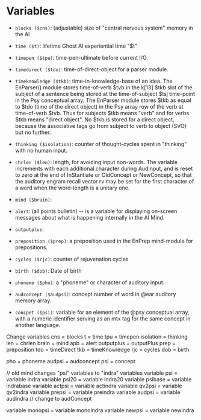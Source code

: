 # Variables

- `blocks ($cns)`: (adjustable) size of "central nervous system" memory in the AI
- `time ($t)`:  lifetime Ghost AI experiential time "$t"
- `timepen ($tpu)`: time-pen-ultimate before current I/O.
- `timedirect ($tdo)`: time-of-direct-object for a parser module.

- `timeknowledge ($tkb)`: time-in-knowledge-base of an idea. The EnParser() module stores time-of-verb $tvb in the k[13] $tkb slot of the subject of a sentence being stored at the time-of-subject $tsj time-point in the Psy conceptual array. The EnParser module stores $tkb as equal to $tdo (time of the direct object) in the Psy array row of the verb at time-of-verb $tvb. Thus for subjects $tkb means "verb" and for verbs $tkb means "direct object". No $tkb is stored for a direct object, because the associative tags go from subject to verb to object (SVO) but no further.

- `thinking ($isolation)`: counter of thought-cycles spent in "thinking" with no human input.

- `chrlen ($len)`: length, for avoiding input non-words. The variable increments with each additional character during AudInput, and is reset to zero at the end of InStantiate or OldConcept or NewConcept, so that the auditory engram recall vector rv may be set for the first character of a word when the word-length is a unitary one.
- `mind ($brain)`:
- `alert`: (all points bulletin) -- is a variable for displaying on-screen messages about what is happening internally in the AI Mind.
- `outputplus`:
- `preposition ($prep)`: a preposition used in the EnPrep mind-module for prepositions.
- `cycles ($rjc)`: counter of rejuvenation cycles
- `birth ($dob)`: Date of birth
- `phoneme ($pho)`: a "phoneme" or character of auditory input.
- `audconcept ($audpsi)`: concept number of word in @ear auditory memory array.
- `concpet ($psi)`: variable for an element of the @psy conceptual array, with a numeric identifier serving as an mtx tag for the same concept in another language.



Change variables
cns = blocks
t = time
tpu = timepen
isolation = thinking
len = chrlen
brain = mind
apb = alert
outputplus = outputPlus
prep = preposition
tdo = timeDirect
tkb = timeKnowledge
rjc = cycles
dob = birth

pho = phoneme
audpsi = audconcept
psi = concept

// old mind
changes "psi" variables to "indra" variables
variable psi = variable indra
variable psi20 = variable indra20
variable psibase = variable indrabase
variable actpsi = variable actindra
variable qv2psi = variable qv2indra
variable prepsi = variable preindra
variable audpsi = variable audindra // change to audConcept

variable monopsi = variable monoindra
variable newpsi = variable newindra
